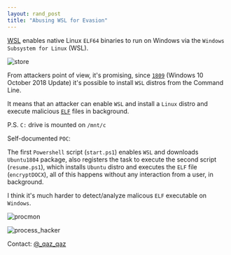 ```yaml
---
layout: rand_post
title: "Abusing WSL for Evasion"
---
```


[WSL](https://en.wikipedia.org/wiki/Windows_Subsystem_for_Linux) enables native Linux `ELF64` binaries to run on Windows via the `Windows Subsystem for Linux` (WSL).

![store](https://user-images.githubusercontent.com/16405698/48232534-dce87480-e3a9-11e8-8112-ecbca0380318.png)

From attackers point of view, it's promising, since [`1809`](https://blogs.msdn.microsoft.com/commandline/2018/11/05/whats-new-for-wsl-in-the-windows-10-october-2018-update/) (Windows 10 October 2018 Update) it's possible to install `WSL` distros from the Command Line.

It means that an attacker can enable `WSL` and install a `Linux` distro and execute malicious [`ELF`](https://en.wikipedia.org/wiki/Executable_and_Linkable_Format) files in background.

P.S. `C:` drive is mounted on `/mnt/c`

Self-documented `POC`:

The first `Powershell` script (`start.ps1`) enables `WSL` and downloads `Ubuntu1804` package, also registers the task to execute the second script (`resume.ps1`), which installs `Ubuntu` distro and executes the `ELF` file (`encryptDOCX`), all of this happens without any interaction from a user, in background.

<script src="https://gist.github.com/secrary/5ad628cdd1ff93eceb217e58337e9f39.js"></script>

<script src="https://gist.github.com/secrary/d59af177168a15721dbaa7f70b343c3b.js"></script>

I think it's much harder to detect/analyze malicous `ELF` executable on `Windows`.

![procmon](https://user-images.githubusercontent.com/16405698/48232537-dce87480-e3a9-11e8-8158-db85aaa7f474.PNG)


![process_hacker](https://user-images.githubusercontent.com/16405698/48232535-dce87480-e3a9-11e8-8dc6-2ed617829e56.PNG)

Contact: [@_qaz_qaz](https://twitter.com/_qaz_qaz)
